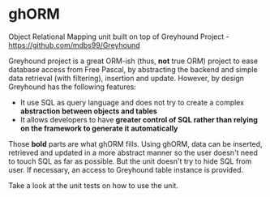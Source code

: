 ghORM
=====

Object Relational Mapping unit built on top of Greyhound Project - https://github.com/mdbs99/Greyhound

Greyhound project is a great ORM-ish (thus, **not** true ORM) project to ease database access from Free Pascal, by abstracting the backend and simple data retrieval (with filtering), insertion and update. However, by design Greyhound has the following features:

* It use SQL as query language and does not try to create a complex **abstraction between objects and tables**
* It allows developers to have **greater control of SQL rather than relying on the framework to generate it automatically**

Those **bold** parts are what ghORM fills. Using ghORM, data can be inserted, retrieved and updated in a more abstract manner so the user doesn't need to touch SQL as far as possible. But the unit doesn't try to hide SQL from user. If necessary, an access to Greyhound table instance is provided.

Take a look at the unit tests on how to use the unit.
